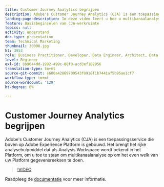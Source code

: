```yaml
---
title: Customer Journey Analytics begrijpen
description: Adobe's Customer Journey Analytics (CJA) is een toepassingsservice die boven op Adobe Experience Platform is gebouwd. Het brengt het rijke analysehulpmiddel dat als Analysis Workspace wordt bekend in het Platform, om u toe te staan om multikanaalanalyse op om het even welk van uw Platform gegevensreeksen te doen.
landing-page-description: In deze video leert u hoe u multikanaalanalyses kunt uitvoeren op al uw gegevenssets van Platforms.
feature: Basisbeginselen van CJA-werkruimte
topics: null
activity: understand
doc-type: presentation
team: Technical Marketing
thumbnail: 30090.jpg
kt: 3953
role: Business Practitioner, Developer, Data Engineer, Architect, Data Architect, Administrator, Leader
level: Beginner
exl-id: 8b9644dd-1992-499c-88f0-acd3ef182956
translation-type: tm+mt
source-git-commit: e600a42869709543f8918f1b7441af5b95ae1cf7
workflow-type: tm+mt
source-wordcount: '129'
ht-degree: 6%

---
```


# Customer Journey Analytics begrijpen

Adobe&#39;s Customer Journey Analytics (CJA) is een toepassingsservice die boven op Adobe Experience Platform is gebouwd. Het brengt het rijke analysehulpmiddel dat als Analysis Workspace wordt bekend in het Platform, om u toe te staan om multikanaalanalyse op om het even welk van uw Platform gegevensreeksen te doen.

>[!VIDEO](https://video.tv.adobe.com/v/30090/?quality=12&enable10seconds=on&speedcontrol=on)

Raadpleeg de [documentatie](https://docs.adobe.com/content/help/en/analytics-platform/using/cja-landing.html) voor meer informatie.
